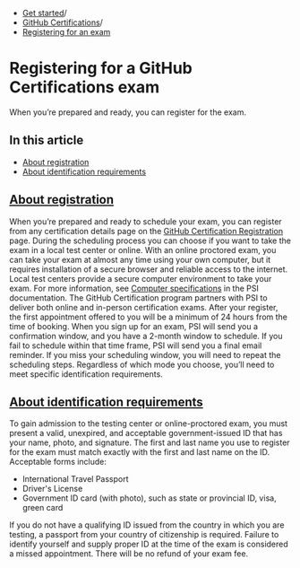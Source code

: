   * [Get started](https://docs.github.com/en/get-started "Get started")/
  * [GitHub Certifications](https://docs.github.com/en/get-started/showcase-your-expertise-with-github-certifications "GitHub Certifications")/
  * [Registering for an exam](https://docs.github.com/en/get-started/showcase-your-expertise-with-github-certifications/registering-for-a-github-certifications-exam "Registering for an exam")


# Registering for a GitHub Certifications exam
When you’re prepared and ready, you can register for the exam.
## In this article
  * [About registration](https://docs.github.com/en/get-started/showcase-your-expertise-with-github-certifications/registering-for-a-github-certifications-exam#about-registration)
  * [About identification requirements](https://docs.github.com/en/get-started/showcase-your-expertise-with-github-certifications/registering-for-a-github-certifications-exam#about-identification-requirements)


## [About registration](https://docs.github.com/en/get-started/showcase-your-expertise-with-github-certifications/registering-for-a-github-certifications-exam#about-registration)
When you’re prepared and ready to schedule your exam, you can register from any certification details page on the [GitHub Certification Registration](https://examregistration.github.com/overview) page.
During the scheduling process you can choose if you want to take the exam in a local test center or online. With an online proctored exam, you can take your exam at almost any time using your own computer, but it requires installation of a secure browser and reliable access to the internet. Local test centers provide a secure computer environment to take your exam. For more information, see [Computer specifications](https://www.psiexams.com/become-psi-test-center/computer-specifications/) in the PSI documentation.
The GitHub Certification program partners with PSI to deliver both online and in-person certification exams. After your register, the first appointment offered to you will be a minimum of 24 hours from the time of booking. When you sign up for an exam, PSI will send you a confirmation window, and you have a 2-month window to schedule. If you fail to schedule within that time frame, PSI will send you a final email reminder. If you miss your scheduling window, you will need to repeat the scheduling steps.
Regardless of which mode you choose, you’ll need to meet specific identification requirements.
## [About identification requirements](https://docs.github.com/en/get-started/showcase-your-expertise-with-github-certifications/registering-for-a-github-certifications-exam#about-identification-requirements)
To gain admission to the testing center or online-proctored exam, you must present a valid, unexpired, and acceptable government-issued ID that has your name, photo, and signature. The first and last name you use to register for the exam must match exactly with the first and last name on the ID.
Acceptable forms include:
  * International Travel Passport
  * Driver's License
  * Government ID card (with photo), such as state or provincial ID, visa, green card


If you do not have a qualifying ID issued from the country in which you are testing, a passport from your country of citizenship is required.
Failure to identify yourself and supply proper ID at the time of the exam is considered a missed appointment. There will be no refund of your exam fee.
